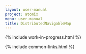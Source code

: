 ```yaml
---
layout: user-manual
project: atomix
menu: user-manual
title: DistributedNavigableMap
---
```


{% include work-in-progress.html %}

{% include common-links.html %}
